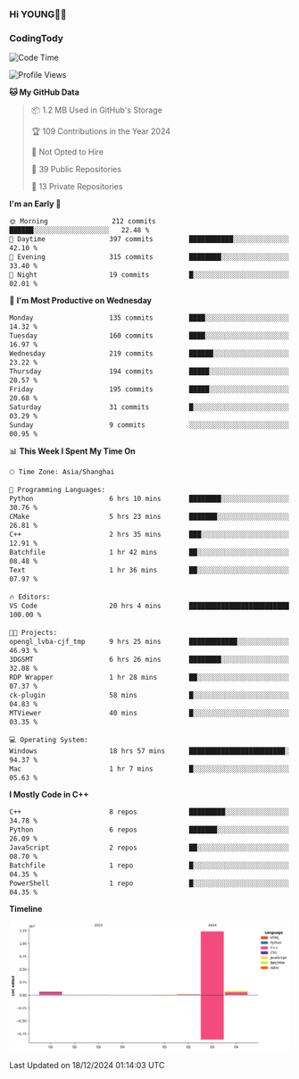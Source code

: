 <!--
**IHKYoung/IHKYoung** is a ✨ _special_ ✨ repository because its `README.md` (this file) appears on your GitHub profile.

Here are some ideas to get you started:

- 🔭 I’m currently working on ...
- 🌱 I’m currently learning ...
- 👯 I’m looking to collaborate on ...
- 🤔 I’m looking for help with ...
- 💬 Ask me about ...
- 📫 How to reach me: ...
- 😄 Pronouns: ...
- ⚡ Fun fact: ...
-->

### Hi YOUNG👋🏻


### CodingTody
<!--START_SECTION:waka-->
![Code Time](http://img.shields.io/badge/Code%20Time-553%20hrs%2046%20mins-blue)

![Profile Views](http://img.shields.io/badge/Profile%20Views-0-blue)

**🐱 My GitHub Data** 

> 📦 1.2 MB Used in GitHub's Storage 
 > 
> 🏆 109 Contributions in the Year 2024
 > 
> 🚫 Not Opted to Hire
 > 
> 📜 39 Public Repositories 
 > 
> 🔑 13 Private Repositories 
 > 
**I'm an Early 🐤** 

```text
🌞 Morning                212 commits         ██████░░░░░░░░░░░░░░░░░░░   22.48 % 
🌆 Daytime                397 commits         ███████████░░░░░░░░░░░░░░   42.10 % 
🌃 Evening                315 commits         ████████░░░░░░░░░░░░░░░░░   33.40 % 
🌙 Night                  19 commits          █░░░░░░░░░░░░░░░░░░░░░░░░   02.01 % 
```
📅 **I'm Most Productive on Wednesday** 

```text
Monday                   135 commits         ████░░░░░░░░░░░░░░░░░░░░░   14.32 % 
Tuesday                  160 commits         ████░░░░░░░░░░░░░░░░░░░░░   16.97 % 
Wednesday                219 commits         ██████░░░░░░░░░░░░░░░░░░░   23.22 % 
Thursday                 194 commits         █████░░░░░░░░░░░░░░░░░░░░   20.57 % 
Friday                   195 commits         █████░░░░░░░░░░░░░░░░░░░░   20.68 % 
Saturday                 31 commits          █░░░░░░░░░░░░░░░░░░░░░░░░   03.29 % 
Sunday                   9 commits           ░░░░░░░░░░░░░░░░░░░░░░░░░   00.95 % 
```


📊 **This Week I Spent My Time On** 

```text
🕑︎ Time Zone: Asia/Shanghai

💬 Programming Languages: 
Python                   6 hrs 10 mins       ████████░░░░░░░░░░░░░░░░░   30.76 % 
CMake                    5 hrs 23 mins       ███████░░░░░░░░░░░░░░░░░░   26.81 % 
C++                      2 hrs 35 mins       ███░░░░░░░░░░░░░░░░░░░░░░   12.91 % 
Batchfile                1 hr 42 mins        ██░░░░░░░░░░░░░░░░░░░░░░░   08.48 % 
Text                     1 hr 36 mins        ██░░░░░░░░░░░░░░░░░░░░░░░   07.97 % 

🔥 Editors: 
VS Code                  20 hrs 4 mins       █████████████████████████   100.00 % 

🐱‍💻 Projects: 
opengl_lvba-cjf_tmp      9 hrs 25 mins       ████████████░░░░░░░░░░░░░   46.93 % 
3DGSMT                   6 hrs 26 mins       ████████░░░░░░░░░░░░░░░░░   32.08 % 
RDP Wrapper              1 hr 28 mins        ██░░░░░░░░░░░░░░░░░░░░░░░   07.37 % 
ck-plugin                58 mins             █░░░░░░░░░░░░░░░░░░░░░░░░   04.83 % 
MTViewer                 40 mins             █░░░░░░░░░░░░░░░░░░░░░░░░   03.35 % 

💻 Operating System: 
Windows                  18 hrs 57 mins      ████████████████████████░   94.37 % 
Mac                      1 hr 7 mins         █░░░░░░░░░░░░░░░░░░░░░░░░   05.63 % 
```

**I Mostly Code in C++** 

```text
C++                      8 repos             █████████░░░░░░░░░░░░░░░░   34.78 % 
Python                   6 repos             ███████░░░░░░░░░░░░░░░░░░   26.09 % 
JavaScript               2 repos             ██░░░░░░░░░░░░░░░░░░░░░░░   08.70 % 
Batchfile                1 repo              █░░░░░░░░░░░░░░░░░░░░░░░░   04.35 % 
PowerShell               1 repo              █░░░░░░░░░░░░░░░░░░░░░░░░   04.35 % 
```



**Timeline**

![Lines of Code chart](https://raw.githubusercontent.com/IHKYoung/IHKYoung/baseline/assets/bar_graph.png)


 Last Updated on 18/12/2024 01:14:03 UTC
<!--END_SECTION:waka-->
